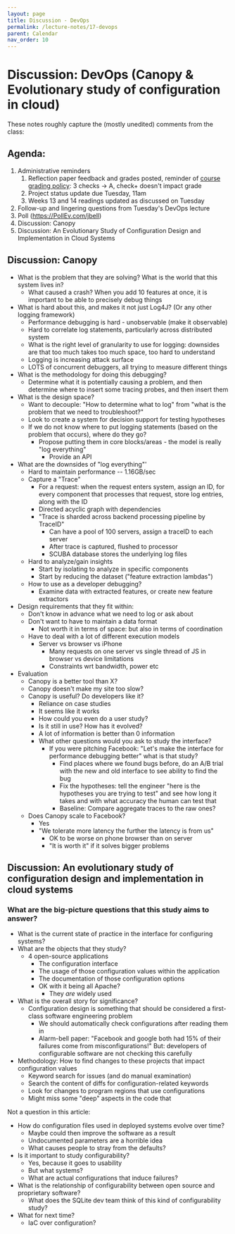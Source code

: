 ```yaml
---
layout: page
title: Discussion - DevOps
permalink: /lecture-notes/17-devops
parent: Calendar
nav_order: 10
---
```

# Discussion: DevOps (Canopy & Evolutionary study of configuration in cloud)
These notes roughly capture the (mostly unedited) comments from the class:
## Agenda:
1. Administrative reminders
	1. Reflection paper feedback and grades posted, reminder of [course grading policy](https://neu-se.github.io/CS4910-7580-Spring-2023/policies/#grading): 3 checks -> A, check+ doesn't impact grade
	2. Project status update due Tuesday, 11am
	3. Weeks 13 and 14 readings updated as discussed on Tuesday
2. Follow-up and lingering questions from Tuesday's DevOps lecture
3. Poll (https://PollEv.com/jbell)
4. Discussion: Canopy
5. Discussion: An Evolutionary Study of Configuration Design and Implementation in Cloud Systems


## Discussion: Canopy
* What is the problem that they are solving? What is the world that this system lives in?
	* What caused a crash? When you add 10 features at once, it is important to be able to precisely debug things
* What is hard about this, and makes it not just Log4J? (Or any other logging framework)
	* Performance debugging is hard - unobservable (make it observable)
	* Hard to correlate log statements, particularly across distributed system
	* What is the right level of granularity to use for logging: downsides are that too much takes too much space, too hard to understand
	* Logging is increasing attack surface
	* LOTS of concurrent debuggers, all trying to measure different things
* What is the methodology for doing this debugging?
	* Determine what it is potentially causing a problem, and then determine where to insert some tracing probes, and then insert them
* What is the design space?
	* Want to decouple: "How to determine what to log" from "what is the problem that we need to troubleshoot?"
	* Look to create a system for decision support for testing hypotheses 
	* If we do not know where to put logging statements (based on the problem that occurs), where do they go?
		* Propose putting them in core blocks/areas - the model is really "log everything"
			* Provide an API 
* What are the downsides of "log everything"'
	* Hard to maintain performance -- 1.16GB/sec
	* Capture a "Trace"
		* For a request: when the request enters system, assign an ID, for every component that processes that request, store log entries, along with the ID
		* Directed acyclic graph with dependencies
		* "Trace is sharded across backend processing pipeline by TraceID"
			* Can have a pool of 100 servers, assign a traceID to each server
			* After trace is captured, flushed to processor
			* SCUBA database stores the underlying log files  
	* Hard to analyze/gain insights
		* Start by isolating to analyze in specific components
		* Start by reducing the dataset ("feature extraction lambdas")
	* How to use as a developer debugging?
		* Examine data with extracted features, or create new feature extractors
* Design requirements that they fit within:
	* Don't know in advance what we need to log or ask about
	* Don't want to have to maintain a data format
		* Not worth it in terms of space: but also in terms of coordination
	* Have to deal with a lot of different execution models
		* Server vs browser vs iPhone
			* Many requests on one server vs single thread of JS in browser vs device limitations
			* Constraints wrt bandwidth, power etc 
* Evaluation
	* Canopy is a better tool than X?
	* Canopy doesn't make my site too slow?
	* Canopy is useful? Do developers like it?
		* Reliance on case studies
		* It seems like it works
		* How could you even do a user study?
		* Is it still in use? How has it evolved?
		* A lot of information is better than 0 information
		* What other questions would you ask to study the interface?
			* If you were pitching Facebook: "Let's make the interface for performance debugging better" what is that study?
				* Find places where we found bugs before, do an A/B trial with the new and old interface to see ability to find the bug
				* Fix the hypotheses: tell the engineer "here is the hypotheses you are trying to test" and see how long it takes and with what accuracy the human can test that
				* Baseline: Compare aggregate traces to the raw ones?
	* Does Canopy scale to Facebook?
		* Yes
		* "We tolerate more latency the further the latency is from us"
			* OK to be worse on phone browser than on server
			* "It is worth it" if it solves bigger problems

## Discussion: An evolutionary study of configuration design and implementation in cloud systems
### What are the big-picture questions that this study aims to answer?
* What is the current state of practice in the interface for configuring systems?
* What are the objects that they study?
	* 4 open-source applications
		* The configuration interface
		* The usage of those configuration values within the application
		* The documentation of those configuration options
		* OK with it being all Apache?
			* They *are* widely used
* What is the overall story for significance?
	* Configuration design is something that should be considered a first-class software engineering problem
		* We should automatically check configurations after reading them in
		* Alarm-bell paper: "Facebook and google both had 15% of their failures come from misconfigurations!" But: developers of configurable software are not checking this carefully
* Methodology: How to find changes to these projects that impact configuration values
	* Keyword search for issues (and do manual examination)
	* Search the content of diffs for configuration-related keywords
	* Look for changes to program regions that use configurations
	* Might miss some "deep" aspects in the code that 

Not a question in this article:
* How do configuration files used in deployed systems evolve over time? 
	* Maybe could then improve the software as a result
	* Undocumented parameters are a horrible idea
	* What causes people to stray from the defaults?
* Is it important to study configurability?
	* Yes, because it goes to usability
	* But what systems?
	* What are actual configurations that induce failures?
* What is the relationship of configurability between open source and proprietary software?
	* What does the SQLite dev team think of this kind of configurability study?
* What for next time?
	* IaC over configuration?
